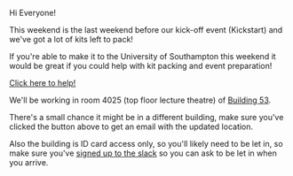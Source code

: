 Hi Everyone!

This weekend is the last weekend before our kick-off event (Kickstart) and we've got a lot of kits left to pack!

If you're able to make it to the University of Southampton this weekend it would be great if you could help with kit packing and event preparation!

[Click here to help!][volunteer-form]

We'll be working in room 4025 (top floor lecture theatre) of [Building 53][building-53].

There's a small chance it might be in a different building, make sure you've clicked the button above to get an email with the updated location.

Also the building is ID card access only, so you'll likely need to be let in, so make sure you've [signed up to the slack][slack-signup] so you can ask to be let in when you arrive.

[slack-signup]: https://goo.gl/forms/Maq41MHF8CYSRVn83
[building-53]: https://goo.gl/maps/qiBs72YGZAq
[volunteer-form]: https://goo.gl/forms/Vyo9TG5cB9w6GSMo2

